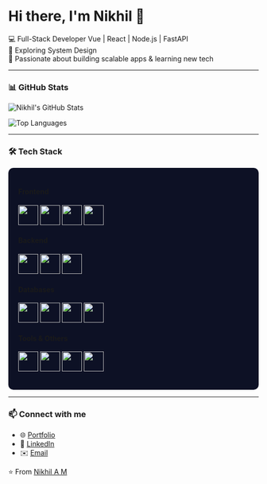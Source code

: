 # Hi there, I'm Nikhil 👋  

💻 Full-Stack Developer Vue | React | Node.js | FastAPI  
🌱 Exploring System Design  
🚀 Passionate about building scalable apps & learning new tech  

---

### 📊 GitHub Stats
![Nikhil's GitHub Stats](https://github-readme-stats-33q1evl2q-nikhilfortnites-projects.vercel.app/api?username=Nikhilfortnite&show_icons=true&theme=tokyonight&include_all_commits=true&cache_seconds=1800)

![Top Languages](https://github-readme-stats-33q1evl2q-nikhilfortnites-projects.vercel.app/api/top-langs/?username=Nikhilfortnite&layout=compact&theme=tokyonight&cache_seconds=1800)

---
### 🛠️ Tech Stack  

<div align="left" style="background-color:#0d1125; padding:20px; border-radius:10px;">

#### Frontend  
<p>
  <img src="https://cdn.jsdelivr.net/gh/devicons/devicon/icons/vuejs/vuejs-original.svg" width="40" height="40"/>
  <img src="https://cdn.jsdelivr.net/gh/devicons/devicon/icons/vuetify/vuetify-original.svg" width="40" height="40"/>
  <img src="https://cdn.jsdelivr.net/gh/devicons/devicon/icons/react/react-original.svg" width="40" height="40"/>
  <img src="https://cdn.jsdelivr.net/gh/devicons/devicon/icons/tailwindcss/tailwindcss-original.svg" width="40" height="40"/>
</p>

#### Backend  
<p>
  <img src="https://cdn.jsdelivr.net/gh/devicons/devicon/icons/nodejs/nodejs-original.svg" width="40" height="40"/>
  <img src="https://cdn.jsdelivr.net/gh/devicons/devicon/icons/express/express-original.svg" width="40" height="40"/>
  <img src="https://cdn.jsdelivr.net/gh/devicons/devicon/icons/fastapi/fastapi-original.svg" width="40" height="40"/>
</p>

#### Databases  
<p>
  <img src="https://cdn.jsdelivr.net/gh/devicons/devicon/icons/mysql/mysql-original.svg" width="40" height="40"/>
  <img src="https://cdn.jsdelivr.net/gh/devicons/devicon/icons/postgresql/postgresql-original.svg" width="40" height="40"/>
  <img src="https://cdn.jsdelivr.net/gh/devicons/devicon/icons/mongodb/mongodb-original.svg" width="40" height="40"/>
  <img src="https://cdn.jsdelivr.net/gh/devicons/devicon/icons/redis/redis-original.svg" width="40" height="40"/>
</p>

#### Tools & Others  
<p>
  <img src="https://cdn.jsdelivr.net/gh/devicons/devicon/icons/docker/docker-original.svg" width="40" height="40"/>
  <img src="https://cdn.jsdelivr.net/gh/devicons/devicon/icons/git/git-original.svg" width="40" height="40"/>
  <img src="https://cdn.jsdelivr.net/gh/devicons/devicon/icons/rabbitmq/rabbitmq-original.svg" width="40" height="40"/>
  <img src="https://cdn.jsdelivr.net/gh/devicons/devicon/icons/vim/vim-original.svg" width="40" height="40"/>
</p>

</div>

---

### 📫 Connect with me  
- 🌐 [Portfolio](https://porfolio-axfl.onrender.com)  
- 💼 [LinkedIn](https://www.linkedin.com/in/nikhilam2003/)  
- ✉️ [Email](mailto:nikhildevika2003@gmail.com)  

⭐️ From [Nikhil A M](https://github.com/nikhilam)  
